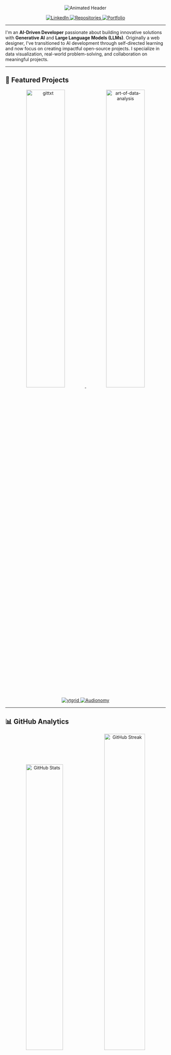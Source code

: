 <p align="center">
  <img src="https://readme-typing-svg.demolab.com?font=Fira+Code&size=20&duration=2800&pause=1000&color=4ECDC4&center=true&vCenter=true&width=800&lines=Hey+there!+I'm+Sandeep+Paidipati+%F0%9F%91%8B;AI+Developer+%7C+Open-Source+Builder+%7C+LLM+Enthusiast" alt="Animated Header" />
</p>

<p align="center">
  <a href="https://www.linkedin.com/in/sandeep-paidipati">
    <img src="https://img.shields.io/badge/LinkedIn-0A66C2?style=for-the-badge&logo=linkedin&logoColor=white" alt="LinkedIn">
  </a>
  <a href="https://github.com/sandy-sp?tab=repositories">
    <img src="https://img.shields.io/badge/dynamic/json?url=https%3A%2F%2Fapi.github.com%2Fusers%2Fsandy-sp&query=%24.public_repos&label=Repositories&color=brightgreen&logo=github&style=for-the-badge" alt="Repositories">
  </a>
  <a href="https://sandy-sp.info">
    <img src="https://img.shields.io/badge/Portfolio-sandy--sp.info-4ECDC4?style=for-the-badge&logo=internet-explorer&logoColor=white" alt="Portfolio">
  </a>
</p>

---

I'm an **AI-Driven Developer** passionate about building innovative solutions with **Generative AI** and **Large Language Models (LLMs)**. Originally a web designer, I've transitioned to AI development through self-directed learning and now focus on creating impactful open-source projects. I specialize in data visualization, real-world problem-solving, and collaboration on meaningful projects.

---

## 🚀 Featured Projects

<!-- Auto-updating Project Grid -->
<div align="center">
  <a href="https://github.com/sandy-sp/gittxt">
    <img src="https://github-readme-stats.vercel.app/api/pin/?username=sandy-sp&repo=gittxt&theme=dark&show_owner=true" alt="gittxt" width="49%">
  </a>
  <a href="https://github.com/sandy-sp/art-of-data-analysis">
    <img src="https://github-readme-stats.vercel.app/api/pin/?username=sandy-sp&repo=art-of-data-analysis&theme=dark&show_owner=true" alt="art-of-data-analysis" width="49%">
  </a>
</div>

<div align="center">
  <a href="https://github.com/sandy-sp/ytgrid">
    <img src="https://img.shields.io/badge/Repo-ytgrid-blue?style=for-the-badge&logo=github" alt="ytgrid">
  </a>
  <a href="https://github.com/sandy-sp/Audionomy">
    <img src="https://img.shields.io/badge/Repo-art--of--data--analysis-blue?style=for-the-badge&logo=github" alt="Audionomy">
  </a>
</div>

---

## 📊 GitHub Analytics

<div align="center">
  <img src="https://github-readme-stats.vercel.app/api?username=sandy-sp&show_icons=true&theme=dark" alt="GitHub Stats" width="48%">
  <img src="https://github-readme-streak-stats.herokuapp.com/?user=sandy-sp&theme=dark" alt="GitHub Streak" width="50.5%">
  <img src = "https://github-readme-activity-graph.vercel.app/graph?username=sandy-sp&theme=merko"/>
</div>

## 🛠️ Tech Stack

<div align="center">
  <!-- Most Used Languages -->
  <img 
    src="https://github-readme-stats.vercel.app/api/top-langs/?username=sandy-sp&theme=dark&hide_border=false&include_all_commits=false&count_private=true&layout=compact" 
    alt="Most Used Languages" 
    width="48%"
  />
  
  <!-- Repos Per Language -->
  <img 
    src="https://github-profile-summary-cards.vercel.app/api/cards/repos-per-language?username=sandy-sp&theme=dark" 
    alt="Repos Per Language" 
    width="48%"
  />
</div>

![PyTorch](https://img.shields.io/badge/PyTorch-EE4C2C?style=flat&logo=pytorch&logoColor=white)
![HuggingFace](https://img.shields.io/badge/HuggingFace-FFD21E?style=flat&logo=huggingface&logoColor=black)
![LangChain](https://img.shields.io/badge/LangChain-00A67D?style=flat&logo=langchain&logoColor=white)
![Python](https://img.shields.io/badge/Python-3776AB?style=flat&logo=python&logoColor=white)
![FastAPI](https://img.shields.io/badge/FastAPI-009688?style=flat&logo=fastapi&logoColor=white)
![Docker](https://img.shields.io/badge/Docker-2496ED?style=flat&logo=docker&logoColor=white)
![Git](https://img.shields.io/badge/Git-F05032?style=flat&logo=git&logoColor=white)
![GitHub Actions](https://img.shields.io/badge/GitHub_Actions-2088FF?style=flat&logo=githubactions&logoColor=white)
![Linux](https://img.shields.io/badge/Linux-FCC624?style=flat&logo=linux&logoColor=black)
[![PyQt5](https://img.shields.io/badge/GUI-PyQt5-green?logo=qt)](https://riverbankcomputing.com/software/pyqt/)
[![Markdown](https://img.shields.io/badge/Format-Markdown-blue?logo=markdown)](https://daringfireball.net/projects/markdown/)
[![Streamlit](https://img.shields.io/badge/Built%20with-Streamlit-ff4b4b?logo=streamlit&logoColor=white)](https://streamlit.io)
[![Plotly](https://img.shields.io/badge/Charts-Plotly-3e4f6a?logo=plotly&logoColor=white)](https://plotly.com)
[![Folium](https://img.shields.io/badge/Maps-Folium-43a047?logo=leaflet&logoColor=white)](https://python-visualization.github.io/folium/)
[![GeoPandas](https://img.shields.io/badge/GeoPandas-0.10%2B-green?logo=python&logoColor=white)](https://geopandas.org/)
[![Matplotlib](https://img.shields.io/badge/Plots-Matplotlib-yellow?logo=python&logoColor=white)](https://matplotlib.org/)
[![Seaborn](https://img.shields.io/badge/Charts-Seaborn-4B8BBE?logo=python&logoColor=white)](https://seaborn.pydata.org/)
[![Pandas](https://img.shields.io/badge/Data-Pandas-150458?logo=pandas&logoColor=white)](https://pandas.pydata.org)
[![Requests](https://img.shields.io/badge/API-Requests-20232a?logo=python&logoColor=white)](https://docs.python-requests.org)
[![Open-Meteo](https://img.shields.io/badge/API-Open--Meteo-green)](https://open-meteo.com/)
[![USGS](https://img.shields.io/badge/API-USGS-grey)](https://earthquake.usgs.gov/fdsnws/event/1/)
[![Geopy](https://img.shields.io/badge/Geocoding-Geopy-blue)](https://pypi.org/project/geopy/)
[![Openpyxl](https://img.shields.io/badge/Excel-openpyxl-1a73e8?logo=microsoft-excel&logoColor=white)](https://pypi.org/project/openpyxl)
![HTML](https://img.shields.io/badge/HTML-E34F26?style=flat&logo=html5&logoColor=white)
![CSS](https://img.shields.io/badge/CSS-1572B6?style=flat&logo=css3&logoColor=white)
![JavaScript](https://img.shields.io/badge/JavaScript-F7DF1E?style=flat&logo=javascript&logoColor=black)
![Jupyter Notebook](https://img.shields.io/badge/Jupyter_Notebook-F37626?style=flat&logo=jupyter&logoColor=white)
![Shell](https://img.shields.io/badge/Shell-4EAA25?style=flat&logo=gnu-bash&logoColor=white)

---

## ✨ Visitor Counter

<p align="center">
  <img src="https://profile-counter.glitch.me/sandy-sp/count.svg" alt="Visitor Count">
  <br>
  <em>Thanks for visiting! If you find my work useful, consider supporting me with a coffee ☕</em>
  <br>
  <em>📢 I'm currently open to exciting job opportunities in AI development and open-source collaboration. Feel free to <a href="https://www.linkedin.com/in/sandeep-paidipati">connect with me on LinkedIn</a>!</em>
  <br>
  <em>🌐 Check out my portfolio at <a href="https://sandy-sp.info">sandy-sp.info</a>!</em>
</p>

<p align="center"> 
  <a href="https://buymeacoffee.com/sandeep.paidipati"> 
    <img src="https://img.shields.io/badge/Support_My_Work-FFDD00?style=for-the-badge&logo=buymeacoffee&logoColor=black"> 
  </a> 
</p>

---



